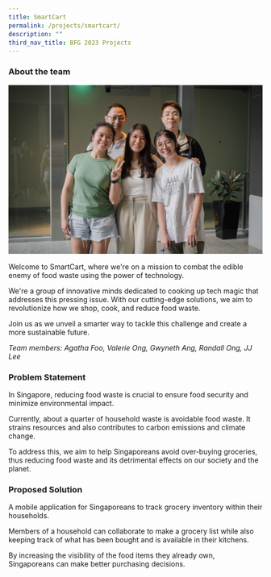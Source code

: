 ```yaml
---
title: SmartCart
permalink: /projects/smartcart/
description: ""
third_nav_title: BFG 2023 Projects
---
```

### About the team
![](/images/smartcart.jpeg)

Welcome to SmartCart, where we're on a mission to combat the edible enemy of food waste using the power of technology. 

We're a group of innovative minds dedicated to cooking up tech magic that addresses this pressing issue. With our cutting-edge solutions, we aim to revolutionize how we shop, cook, and reduce food waste. 

Join us as we unveil a smarter way to tackle this challenge and create a more sustainable future.

*Team members: Agatha Foo, Valerie Ong, Gwyneth Ang, Randall Ong, JJ Lee*

### Problem Statement
In Singapore, reducing food waste is crucial to ensure food security and minimize environmental impact. 

Currently, about a quarter of household waste is avoidable food waste. It strains resources and also contributes to carbon emissions and climate change. 

To address this, we aim to help Singaporeans avoid over-buying groceries, thus reducing food waste and its detrimental effects on our society and the planet.

### Proposed Solution

A mobile application for Singaporeans to track grocery inventory within their households.

Members of a household can collaborate to make a grocery list while also keeping track of what has been bought and is available in their kitchens.

By increasing the visibility of the food items they already own, Singaporeans can make better purchasing decisions.